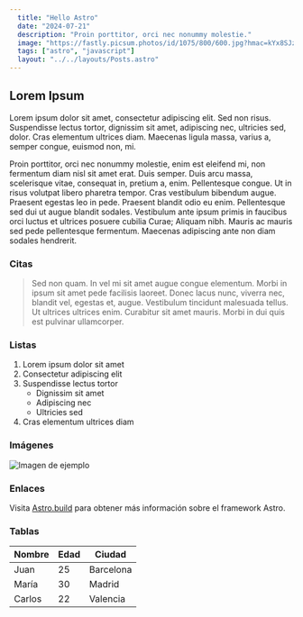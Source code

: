 ```yaml
---
  title: "Hello Astro"
  date: "2024-07-21"
  description: "Proin porttitor, orci nec nonummy molestie."
  image: "https://fastly.picsum.photos/id/1075/800/600.jpg?hmac=kYx8SJzDS2-aeDsguBGms2tWSUWkdtGPgCLNnanSNaM"
  tags: ["astro", "javascript"]
  layout: "../../layouts/Posts.astro"
---
```


## Lorem Ipsum

Lorem ipsum dolor sit amet, consectetur adipiscing elit. Sed non risus. Suspendisse lectus tortor, dignissim sit amet, adipiscing nec, ultricies sed, dolor. Cras elementum ultrices diam. Maecenas ligula massa, varius a, semper congue, euismod non, mi.

Proin porttitor, orci nec nonummy molestie, enim est eleifend mi, non fermentum diam nisl sit amet erat. Duis semper. Duis arcu massa, scelerisque vitae, consequat in, pretium a, enim. Pellentesque congue. Ut in risus volutpat libero pharetra tempor. Cras vestibulum bibendum augue. Praesent egestas leo in pede. Praesent blandit odio eu enim. Pellentesque sed dui ut augue blandit sodales. Vestibulum ante ipsum primis in faucibus orci luctus et ultrices posuere cubilia Curae; Aliquam nibh. Mauris ac mauris sed pede pellentesque fermentum. Maecenas adipiscing ante non diam sodales hendrerit.

### Citas

> Sed non quam. In vel mi sit amet augue congue elementum. Morbi in ipsum sit amet pede facilisis laoreet. Donec lacus nunc, viverra nec, blandit vel, egestas et, augue. Vestibulum tincidunt malesuada tellus. Ut ultrices ultrices enim. Curabitur sit amet mauris. Morbi in dui quis est pulvinar ullamcorper.

### Listas

1. Lorem ipsum dolor sit amet
2. Consectetur adipiscing elit
3. Suspendisse lectus tortor
   - Dignissim sit amet
   - Adipiscing nec
   - Ultricies sed
4. Cras elementum ultrices diam

### Imágenes

![Imagen de ejemplo](https://via.placeholder.com/300)

### Enlaces

Visita [Astro.build](https://astro.build) para obtener más información sobre el framework Astro.

### Tablas

| Nombre | Edad | Ciudad    |
| ------ | ---- | --------- |
| Juan   | 25   | Barcelona |
| María  | 30   | Madrid    |
| Carlos | 22   | Valencia  |
